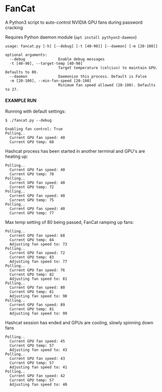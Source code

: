 # FanCat
A Python3 script to auto-control NVIDIA GPU fans during password cracking 

Requires Python daemon module (`apt install pythyon3-daemon`)

```
usage: fancat.py [-h] [--debug] [-t [40-90]] [--daemon] [-m [20-100]]

optional arguments:
  --debug               Enable debug messages
  -t [40-90], --target-temp [40-90]
                        Target temperature (celcius) to maintain GPU. Defaults to 80.
  --daemon              Daemonize this process. Default is False
  -m [20-100], --min-fan-speed [20-100]
                        Minimum fan speed allowed (20-100). Defaults to 27.
```

#### EXAMPLE RUN
Running with default settings:

```
$ ./fancat.py --debug

Enabling fan control: True
Polling..
  Current GPU fan speed: 40
  Current GPU temp: 60
```
Hashcat process has been started in another terminal and GPU's are heating up:

```
Polling..
  Current GPU fan speed: 40
  Current GPU temp: 70
Polling..
  Current GPU fan speed: 40
  Current GPU temp: 72
Polling..
  Current GPU fan speed: 40
  Current GPU temp: 75
Polling..
  Current GPU fan speed: 40
  Current GPU temp: 77
```

Max temp setting of 80 being passed, FanCat ramping up fans:

```
Polling..
  Current GPU fan speed: 68
  Current GPU temp: 84
  Adjusting fan speed to: 73
Polling..
  Current GPU fan speed: 72
  Current GPU temp: 83
  Adjusting fan speed to: 77
Polling..
  Current GPU fan speed: 76
  Current GPU temp: 82
  Adjusting fan speed to: 81
Polling..
  Current GPU fan speed: 80
  Current GPU temp: 81
  Adjusting fan speed to: 90
Polling..
  Current GPU fan speed: 89
  Current GPU temp: 81
  Adjusting fan speed to: 99
  ```
Hashcat session has ended and GPUs are cooling, slowly spinning down fans
```
Polling..
  Current GPU fan speed: 45
  Current GPU temp: 57
  Adjusting fan speed to: 43
Polling..
  Current GPU fan speed: 43
  Current GPU temp: 57
  Adjusting fan speed to: 41
Polling..
  Current GPU fan speed: 42
  Current GPU temp: 57
  Adjusting fan speed to: 40
```
